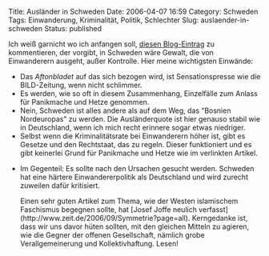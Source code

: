 Title: Ausländer in Schweden
Date: 2006-04-07 16:59
Category: Schweden
Tags: Einwanderung, Kriminalität, Politik, Schlechter
Slug: auslaender-in-schweden
Status: published

Ich weiß garnicht wo ich anfangen soll, [diesen
Blog-Eintrag](http://myblog.de/politicallyincorrect/art/3218539) zu
kommentieren, der vorgibt, in Schweden wäre Gewalt, die von Einwanderern
ausgeht, außer Kontrolle. Hier meine wichtigsten Einwände:

-   Das *Aftonbladet* auf das sich bezogen wird, ist Sensationspresse
    wie die BILD-Zeitung, wenn nicht schlimmer.
-   Es werden, wie so oft in diesem Zusammenhang, Einzelfälle zum Anlass
    für Panikmache und Hetze genommen.
-   Nein, Schweden ist alles andere als auf dem Weg, das “Bosnien
    Nordeuropas” zu werden. Die Ausländerquote ist hier genauso stabil
    wie in Deutschland, wenn ich mich recht erinnere sogar etwas
    niedriger.
-   Selbst wenn die Kriminalitätsrate bei Einwanderern höher ist, gibt
    es Gesetze und den Rechtstaat, das zu regeln. Dieser funktioniert
    und es gibt keinerlei Grund für Panikmache und Hetze wie im
    verlinkten Artikel.

<ul>
<li>
Im Gegenteil: Es sollte nach den Ursachen gesucht werden. Schweden hat
eine härtere Einwandererpolitik als Deutschland und wird zurecht
zuweilen dafür kritisiert.

</p>
Einen sehr guten Artikel zum Thema, wie der Westen islamischem
Faschismus begegnen sollte, hat [Josef Joffe neulich
verfasst](http://www.zeit.de/2006/09/Symmetrie?page=all). Kerngedanke
ist, dass wir uns davor hüten sollten, mit den gleichen Mitteln zu
agieren, wie die Gegner der offenen Gesellschaft, nämlich grobe
Verallgemeinerung und Kollektivhaftung. Lesen!

